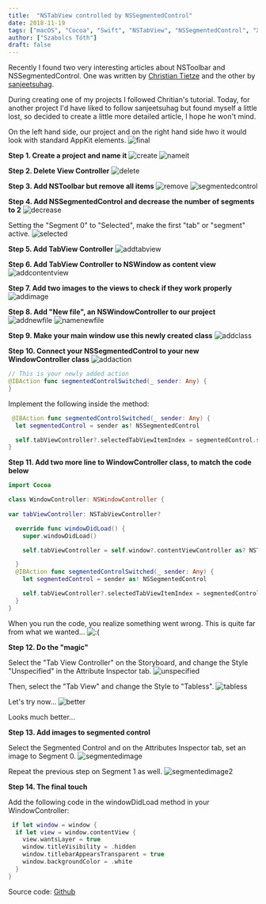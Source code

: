 ```yaml
---
title:  "NSTabView controlled by NSSegmentedControl"
date: 2018-11-19
tags: ["macOS", "Cocoa", "Swift", "NSTabView", "NSSegmentedControl", "Xcode"]
author: ["Szabolcs Tóth"]
draft: false
---
```


Recently I found two very interesting articles about NSToolbar and NSSegmentedControl. One was written by [Christian Tietze](https://christiantietze.de/posts/2016/06/segmented-nstoolbaritem/) and the other by [sanjeetsuhag](https://www.saowen.com/a/78bee8d420f09c15a6c48040d14274a054b0cbd12bdb98d4ff708dd033b9b9c7).

During creating one of my projects I followed Chritian's tutorial. Today, for another project I'd have liked to follow sanjeetsuhag but found myself a little lost, so decided to create a little more detailed article, I hope he won't mind.

On the left hand side, our project and on the right hand side hwo it would look with standard AppKit elements.
![final][NSTabview]

**Step 1. Create a project and name it**
![create][NSTabView1-1] 
![nameit][NSTabView1-2]

**Step 2. Delete View Controller**
![delete][NSTabView1-3]

**Step 3. Add NSToolbar but remove all items**
![remove][NSTabView1-4]
![segmentedcontrol][NSTabView1-5]

**Step 4. Add NSSegmentedControl and decrease the number of segments to 2**
![decrease][NSTabView1-6]

Setting the "Segment 0" to "Selected", make the first "tab" or "segment" active.
![selected][NSTabView1-7]

**Step 5. Add TabView Controller**
![addtabview][NSTabView1-8]

**Step 6. Add TabView Controller to NSWindow as content view**
![addcontentview][NSTabView1-9]

**Step 7. Add two images to the views to check if they work properly**
![addimage][NSTabView1-10]

**Step 8. Add "New file", an NSWindowController to our project**
![addnewfile][NSTabView1-11]
![namenewfile][NSTabView1-12]

**Step 9. Make your main window use this newly created class**
![addclass][NSTabView1-13]

**Step 10. Connect your NSSegmentedControl to your new WindowController class**
![addaction][NSTabView1-14]

``` swift
// This is your newly added action
@IBAction func segmentedControlSwitched(_ sender: Any) {
}
```

Implement the following inside the method:
``` swift
 @IBAction func segmentedControlSwitched(_ sender: Any) {
  let segmentedControl = sender as! NSSegmentedControl

  self.tabViewController?.selectedTabViewItemIndex = segmentedControl.selectedSegment
}
```

**Step 11. Add two more line to WindowController class, to match the code below**

``` swift
import Cocoa

class WindowController: NSWindowController {
    
var tabViewController: NSTabViewController?

  override func windowDidLoad() {
    super.windowDidLoad()

    self.tabViewController = self.window?.contentViewController as? NSTabViewController

  }
  @IBAction func segmentedControlSwitched(_ sender: Any) {
    let segmentedControl = sender as! NSSegmentedControl

    self.tabViewController?.selectedTabViewItemIndex = segmentedControl.selectedSegment
  }  
}
``` 

When you run the code, you realize something went wrong. This is quite far from what we wanted...
![:(][NSTabView1-15]

**Step 12. Do the "magic"**

Select the "Tab View Controller" on the Storyboard, and change the Style "Unspecified" in the Attribute Inspector tab.
![unspecified][NSTabView1-16]

Then, select the "Tab View" and change the Style to "Tabless".
![tabless][NSTabView1-17]


Let's try now...
![better][NSTabView1-18]

Looks much better...

**Step 13. Add images to segmented control**

Select the Segmented Control and on the Attributes Inspector tab, set an image to Segment 0.
![segmentedimage][NSTabView1-19]

Repeat the previous step on Segment 1 as well.
![segmentedimage2][NSTabView1-20]

**Step 14. The final touch**

Add the following code in the windowDidLoad method in your WindowController:
``` swift
 if let window = window {
  if let view = window.contentView {
    view.wantsLayer = true
    window.titleVisibility = .hidden
    window.titlebarAppearsTransparent = true
    window.backgroundColor = .white
  }
}
```

Source code: [Github](https://github.com/kicsipixel/Cocoa-Samples/tree/master/NSTabView)

[NSTabView]:   /images/NSTabView.png
[NSTabView1-1]: /images/NSTabView1-1.png
[NSTabView1-2]: /images/NSTabView1-2.png
[NSTabView1-3]: /images/NSTabView1-3.png
[NSTabView1-4]: /images/NSTabView1-4.png
[NSTabView1-5]: /images/NSTabView1-5.png
[NSTabView1-6]: /images/NSTabView1-6.png
[NSTabView1-7]: /images/NSTabView1-7.png
[NSTabView1-8]: /images/NSTabView1-8.png
[NSTabView1-9]: /images/NSTabView1-9.png
[NSTabView1-10]: /images/NSTabView1-10.png
[NSTabView1-11]: /images/NSTabView1-11.png
[NSTabView1-12]: /images/NSTabView1-12.png
[NSTabView1-13]: /images/NSTabView1-13.png
[NSTabView1-14]: /images/NSTabView1-14.png
[NSTabView1-15]: /images/NSTabView1-15.png
[NSTabView1-16]: /images/NSTabView1-16.png
[NSTabView1-17]: /images/NSTabView1-17.png
[NSTabView1-18]: /images/NSTabView1-18.png
[NSTabView1-19]: /images/NSTabView1-19.png
[NSTabView1-20]: /images/NSTabView1-20.png
